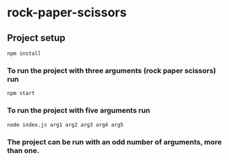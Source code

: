 # rock-paper-scissors

## Project setup
```
npm install
```
### To run the project with three arguments (rock paper scissors) run
```
npm start
```

### To run the project with five arguments run
```
node index.js arg1 arg2 arg3 arg4 arg5
```

### The project can be run with an odd number of arguments, more than one.

